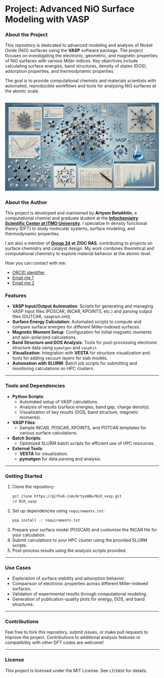 # Project: Advanced NiO Surface Modeling with VASP

### About the Project
This repository is dedicated to advanced modeling and analysis of Nickel Oxide (NiO) surfaces using the **VASP** software package. The project focuses on investigating the electronic, geometric, and magnetic properties of NiO surfaces with various Miller indices. Key objectives include calculating surface energies, band structures, density of states (DOS), adsorption properties, and thermodynamic properties.

The goal is to provide computational chemists and materials scientists with automated, reproducible workflows and tools for analyzing NiO surfaces at the atomic scale.

![The quantum chemical model of NiO: visualization of the structure, molecular orbitals and simulation data performed in VASP.](./documentation/NiO_visualisation.png)
---

### About the Author

This project is developed and maintained by **Artyom Betekhtin**, a computational chemist and graduate student at the **[Infochemistry Scientific Center at ITMO University](https://infochemistry.ru/)**. I specialize in density functional theory (DFT) to study molecular systems, surface modeling, and thermodynamic properties.  

I am also a member of **[Group 24](https://theorchem.ru/wiki/Группа_теоретической_химии_(№24)_ИОХ_РАН) at ZIOC RAS**, contributing to projects on surface chemistry and catalyst design. My work combines theoretical and computational chemistry to explore material behavior at the atomic level.  

How you can contact with me:
- [ORCID identifier](https://orcid.org/0009-0005-6805-9492)
- [Email me 1](mailto:work.betekhtin@gmail.com)
- [Email me 2](mailto:a.betekhtin@alumni.nsu.ru)

### Features
- **VASP Input/Output Automation**: Scripts for generating and managing VASP input files (POSCAR, INCAR, KPOINTS, etc.) and parsing output files (OUTCAR, vasprun.xml).
- **Surface Energy Calculation**: Automated scripts to compute and compare surface energies for different Miller-indexed surfaces.
- **Magnetic Moment Setup**: Configuration for initial magnetic moments and spin-polarized calculations.
- **Band Structure and DOS Analysis**: Tools for post-processing electronic structure data using `pymatgen` and `vaspkit`.
- **Visualization**: Integration with **VESTA** for structure visualization and tools for adding vacuum layers for slab models.
- **Automation with SLURM**: Batch job scripts for submitting and monitoring calculations on HPC clusters.

---

### Tools and Dependencies
- **Python Scripts**:
  - Automated setup of VASP calculations.
  - Analysis of results (surface energies, band gap, charge density).
  - Visualization of key results (DOS, band structure, magnetic moments).
- **VASP Files**:
  - Sample INCAR, POSCAR, KPOINTS, and POTCAR templates for various surface calculations.
- **Batch Scripts**:
  - Optimized SLURM batch scripts for efficient use of HPC resources.
- **External Tools**:
  - **VESTA** for visualization.
  - **pymatgen** for data parsing and analysis.

---

### Getting Started
1. Clone the repository:
   ```bash
   git clone https://github.com/ArtyomBe/NiO_vasp.git
   cd NiO_vasp
   ```
2. Set up dependencies using `requirements.txt`:
   ```bash
   pip install -r requirements.txt
   ```
3. Prepare your surface model (POSCAR) and customize the INCAR file for your calculation.
4. Submit calculations to your HPC cluster using the provided SLURM scripts.
5. Post-process results using the analysis scripts provided.

---

### Use Cases
- Exploration of surface stability and adsorption behavior.
- Comparison of electronic properties across different Miller-indexed surfaces.
- Validation of experimental results through computational modeling.
- Generation of publication-quality plots for energy, DOS, and band structures.

---

### Contributions
Feel free to fork this repository, submit issues, or make pull requests to improve the project. Contributions to additional analysis features or compatibility with other DFT codes are welcome!

---

### License
This project is licensed under the MIT License. See `LICENSE` for details.

